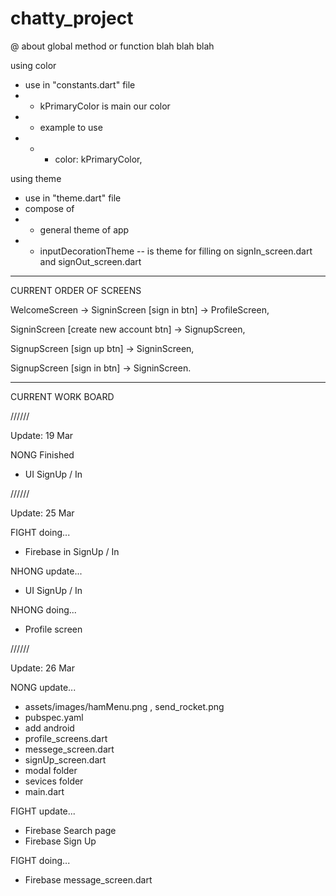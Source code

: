 # chatty_project

@ about global method or function blah blah blah

using color
- use in "constants.dart" file
- - kPrimaryColor is main our color
- - example to use
- - - color: kPrimaryColor,

using theme
- use in "theme.dart" file
- compose of
- - general theme of app
- - inputDecorationTheme -- is theme for filling on signIn_screen.dart and signOut_screen.dart

-------------------------------------------------------------

CURRENT ORDER OF SCREENS

WelcomeScreen -> SigninScreen [sign in btn] -> ProfileScreen,

SigninScreen [create new account btn] -> SignupScreen,

SignupScreen [sign up btn] -> SigninScreen,

SignupScreen [sign in btn] -> SigninScreen.

-------------------------------------------------------------

CURRENT WORK BOARD

//////

Update: 19 Mar

NONG Finished
- UI SignUp / In

//////

Update: 25 Mar

FIGHT doing...
- Firebase in SignUp / In

NHONG update...
- UI SignUp / In

NHONG doing...
- Profile screen

//////


Update: 26 Mar

NONG update...
- assets/images/hamMenu.png , send_rocket.png
- pubspec.yaml
- add android
- profile_screens.dart
- messege_screen.dart
- signUp_screen.dart
- modal folder
- sevices folder
- main.dart

FIGHT update...
- Firebase Search page
- Firebase Sign Up

FIGHT doing...
- Firebase message_screen.dart
